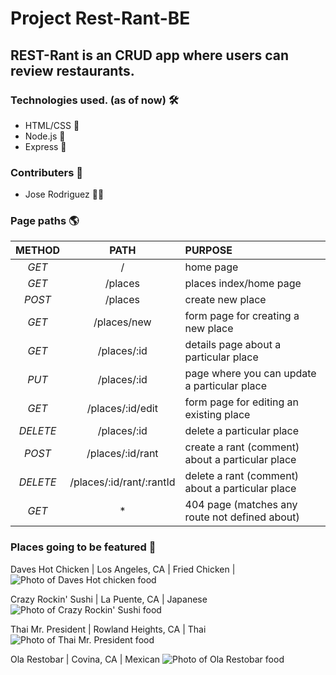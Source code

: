 # Project Rest-Rant-BE
## REST-Rant is an CRUD app where users can review restaurants.

### Technologies used. (as of now) :hammer_and_wrench:
- HTML/CSS :nut_and_bolt:
- Node.js :nut_and_bolt:
- Express :nut_and_bolt:

### Contributers :test_tube:
- Jose Rodriguez :man_scientist:

### Page paths :earth_americas:
| **METHOD** | **PATH** | **PURPOSE** |
| :---: | :---: | :--- |
| _GET_ | / | home page |
| _GET_ | /places | places index/home page |
| _POST_ | /places | create new place |
| _GET_ | /places/new | form page for creating a new place |
| _GET_ | /places/:id | details page about a particular place |
| _PUT_ | /places/:id | page where you can update a particular place |
| _GET_ | /places/:id/edit | form page for editing an existing place |
| _DELETE_ | /places/:id | delete a particular place | 
| _POST_ | /places/:id/rant | create a rant (comment) about a particular place |
| _DELETE_ | /places/:id/rant/:rantId | delete a rant (comment) about a particular place |
| _GET_ | * | 404 page (matches any route not defined about) |

### Places going to be featured :compass:

Daves Hot Chicken | Los Angeles, CA | Fried Chicken |
![Photo of Daves Hot chicken food](https://cdn.vox-cdn.com/thumbor/dAS-CsWDnNdkh9XFVn7izEoaPPQ=/0x0:3780x3024/1200x800/filters:focal(1601x1338:2205x1942)/cdn.vox-cdn.com/uploads/chorus_image/image/67097709/unnamed_7.0.jpg)

Crazy Rockin' Sushi | La Puente, CA | Japanese
![Photo of Crazy Rockin' Sushi food](https://cdn.doordash.com/media/photos/720a7fe3-5b4c-4802-ac8c-b4a1332ab95a-retina-large.jpg)


Thai Mr. President | Rowland Heights, CA | Thai
![Photo of Thai Mr. President food](https://travelswithmaitaitom.com/wp-content/uploads/2019/08/President-Thai-Pasadena-CA-Travels-With-Mai-Tai-Tom-1-10.jpg)


Ola Restobar | Covina, CA | Mexican 
![Photo of Ola Restobar food](https://olarestobarcovina.com/wp-content/uploads/2020/10/L9I1427.jpg)
